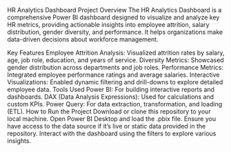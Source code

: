 HR Analytics Dashboard
Project Overview
The HR Analytics Dashboard is a comprehensive Power BI dashboard designed to visualize and analyze key HR metrics, providing actionable insights into employee attrition, salary distribution, gender diversity, and performance. It helps organizations make data-driven decisions about workforce management.

Key Features
Employee Attrition Analysis: Visualized attrition rates by salary, age, job role, education, and years of service.
Diversity Metrics: Showcased gender distribution across departments and job roles.
Performance Metrics: Integrated employee performance ratings and average salaries.
Interactive Visualizations: Enabled dynamic filtering and drill-downs to explore detailed employee data.
Tools Used
Power BI: For building interactive reports and dashboards.
DAX (Data Analysis Expressions): Used for calculations and custom KPIs.
Power Query: For data extraction, transformation, and loading (ETL).
How to Run the Project
Download or clone this repository to your local machine.
Open Power BI Desktop and load the .pbix file.
Ensure you have access to the data source if it’s live or static data provided in the repository.
Interact with the dashboard using the filters to explore various insights.
